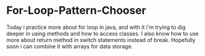 # For-Loop-Pattern-Chooser
Today i practice more about for loop in java, and with it i'm trying to dig deeper in using methods and how to access classes. I also know how to use more about return method in
switch statements instead of break. Hopefully soon i can combine it with arrays for data storage. 

